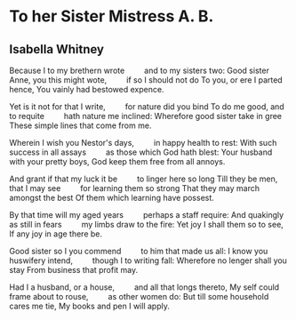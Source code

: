 # To her Sister Mistress A. B.
## Isabella Whitney
Because I to my brethern wrote
        and to my sisters two:
Good sister Anne, you this might wote,
        if so I should not do
To you, or ere I parted hence,
You vainly had bestowed expence.

Yet is it not for that I write,
        for nature did you bind
To do me good, and to requite
        hath nature me inclined:
Wherefore good sister take in gree
These simple lines that come from me.

Wherein I wish you Nestor's days,
        in happy health to rest:
With such success in all assays
        as those which God hath blest:
Your husband with your pretty boys,
God keep them free from all annoys.

And grant if that my luck it be
        to linger here so long
Till they be men, that I may see
        for learning them so strong
That they may march amongst the best
Of them which learning have possest.

By that time will my aged years
        perhaps a staff require:
And quakingly as still in fears
        my limbs draw to the fire:
Yet joy I shall them so to see,
If any joy in age there be.

Good sister so I you commend
        to him that made us all:
I know you huswifery intend,
        though I to writing fall:
Wherefore no lenger shall you stay
From business that profit may.

Had I a husband, or a house,
        and all that longs thereto,
My self could frame about to rouse,
        as other women do:
But till some household cares me tie,
My books and pen I will apply.